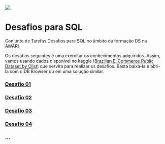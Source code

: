 ![](https://i.imgur.com/JsMvGnP.png)
# Desafios para SQL
Conjunto de Tarefas Desafios para SQL no âmbito da formação DS na AWARI

Os desafios seguintes é uma exercitar os conhecimentos adquiridos. Assim, vamos usando dados disponível no kaggle ([Brazilian E-Commerce Public Dataset by Olist](https://www.kaggle.com/datasets/olistbr/brazilian-ecommerce)) que servirá para realizar os desafios. Basta baixá-la e abri-la com o DB Browser ou em uma solução similar.

### [Desafio 01](https://github.com/EloizioHMD/SQL_awari/blob/main/Desafios_SQL1.sql)<p>
### [Desafio 02](https://github.com/EloizioHMD/SQL_awari/blob/main/Desafios_SQL2.sql)<p>
### [Desafio 03](https://github.com/EloizioHMD/SQL_awari/blob/main/Desafios_SQL3.sql)<p>
### [Desafio 04](https://github.com/EloizioHMD/SQL_awari/blob/main/Desafios_SQL4.sql)<p>
### ...
